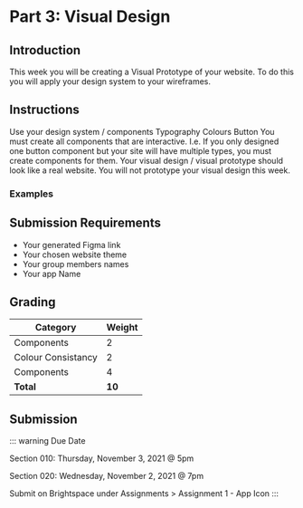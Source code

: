 # Part 3: Visual Design

## Introduction

This week you will be creating a Visual Prototype of your website. To do this you will apply your design system to your wireframes.

## Instructions

Use your design system / components
Typography
Colours
Button
You must create all components that are interactive.
I.e. If you only designed one button component but your site will have multiple types, you must create components for them.
Your visual design / visual prototype should look like a real website.
You will not prototype your visual design this week.

### Examples

## Submission Requirements

- Your generated Figma link
- Your chosen website theme
- Your group members names
- Your app Name

## Grading

| Category           | Weight |
| ------------------ | ------ |
| Components         | 2      |
| Colour Consistancy | 2      |
| Components         | 4      |
| **Total**          | **10** |

## Submission

::: warning Due Date

Section 010: Thursday, November 3, 2021 @ 5pm

Section 020: Wednesday, November 2, 2021 @ 7pm

Submit on Brightspace under Assignments > Assignment 1 - App Icon
:::
